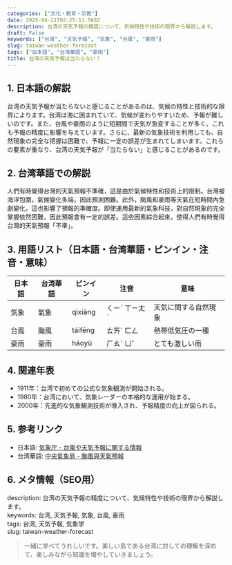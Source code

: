 ```yaml
---
categories: ["文化・教育・宗教"]
date: 2025-04-21T02:25:11.568Z
description: 台湾の天気予報の精度について、気候特性や技術の限界から解説します。
draft: False
keywords: ["台湾", "天気予報", "気象", "台風", "豪雨"]
slug: taiwan-weather-forecast
tags: ["日本語", "台湾華語", "豪雨"]
title: 台湾の天気予報は当たらない？
---
```




## 1. 日本語の解説  
台湾の天気予報が当たらないと感じることがあるのは、気候の特性と技術的な限界によります。台湾は海に囲まれていて、気候が変わりやすいため、予報が難しいのです。また、台風や豪雨のように短期間で天気が急変することが多く、これも予報の精度に影響を与えています。さらに、最新の気象技術を利用しても、自然現象の完全な把握は困難で、予報に一定の誤差が生まれてしまいます。これらの要素が重なり、台湾の天気予報が「当たらない」と感じることがあるのです。

## 2. 台湾華語での解説  
人們有時覺得台灣的天氣預報不準確，這是由於氣候特性和技術上的限制。台灣被海洋包圍，氣候變化多端，因此預測困難。此外，颱風和豪雨等天氣在短時間內急劇變化，這也影響了預報的準確度。即使運用最新的氣象科技，對自然現象的完全掌握依然困難，因此預報會有一定的誤差。這些因素綜合起來，使得人們有時覺得台灣的天氣預報「不準」。

## 3. 用語リスト（日本語・台湾華語・ピンイン・注音・意味）  
| 日本語    | 台湾華語    | ピンイン   | 注音     | 意味                 |
| ---------- | ----------- | ---------- | -------- | -------------------- |
| 気象       | 氣象        | qìxiàng    | ㄑㄧˋ ㄒㄧㄤˋ  | 天気に関する自然現象  |
| 台風       | 颱風        | táifēng    | ㄊㄞˊ ㄈㄥ   | 熱帯低気圧の一種     |
| 豪雨       | 豪雨        | háoyǔ      | ㄏㄠˊ ㄩˇ   | とても激しい雨       |

## 4. 関連年表  
- 1911年：台湾で初めての公式な気象観測が開始される。  
- 1980年：台湾において、気象レーダーの本格的な運用が始まる。
- 2000年：先進的な気象観測技術が導入され、予報精度の向上が図られる。

## 5. 参考リンク  
- 日本語: [気象庁 - 台風や天気予報に関する情報](https://www.jma.go.jp/jma/index.html)
- 台湾華語: [中央氣象局 - 颱風與天氣預報](https://www.cwb.gov.tw/V8/C/)

## 6. メタ情報（SEO用）  
description: 台湾の天気予報の精度について、気候特性や技術の限界から解説します。  
keywords: 台湾, 天気予報, 気象, 台風, 豪雨  
tags: 台湾, 天気予報, 気象学  
slug: taiwan-weather-forecast

> 一緒に学べてうれしいです。美しい島である台湾に対しての理解を深めて、楽しみながら知識を増やしていきましょう。
